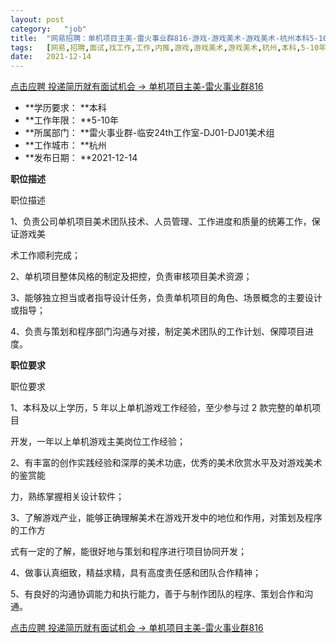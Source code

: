 ```yaml
---
layout:	post
category:	"job"
title:	"网易招聘：单机项目主美-雷火事业群816-游戏-游戏美术-游戏美术-杭州本科5-10年"
tags:	[网易,招聘,面试,找工作,工作,内推,游戏,游戏美术,游戏美术,杭州,本科,5-10年]
date:	2021-12-14
---
```


[点击应聘 投递简历就有面试机会 ->  单机项目主美-雷火事业群816](http://mobile.bole.netease.com/bole/boleDetail?id=29419&employeeId=346f03c3cda5f04c&key=all)



- **学历要求： **本科
- **工作年限： **5-10年
- **所属部门： **雷火事业群-临安24th工作室-DJ01-DJ01美术组
- **工作城市： **杭州
- **发布日期： **2021-12-14



**职位描述**

职位描述

1、负责公司单机项目美术团队技术、人员管理、工作进度和质量的统筹工作，保证游戏美

术工作顺利完成；

2、单机项目整体风格的制定及把控，负责审核项目美术资源；

3、能够独立担当或者指导设计任务，负责单机项目的角色、场景概念的主要设计或指导；

4、负责与策划和程序部门沟通与对接，制定美术团队的工作计划、保障项目进度。



**职位要求**

职位要求

1、本科及以上学历，5 年以上单机游戏工作经验，至少参与过 2 款完整的单机项目

开发，一年以上单机游戏主美岗位工作经验；

2、有丰富的创作实践经验和深厚的美术功底，优秀的美术欣赏水平及对游戏美术的鉴赏能

力，熟练掌握相关设计软件；

3、了解游戏产业，能够正确理解美术在游戏开发中的地位和作用，对策划及程序的工作方

式有一定的了解，能很好地与策划和程序进行项目协同开发；

4、做事认真细致，精益求精，具有高度责任感和团队合作精神；

5、有良好的沟通协调能力和执行能力，善于与制作团队的程序、策划合作和沟通。



[点击应聘 投递简历就有面试机会 ->  单机项目主美-雷火事业群816](http://mobile.bole.netease.com/bole/boleDetail?id=29419&employeeId=346f03c3cda5f04c&key=all)